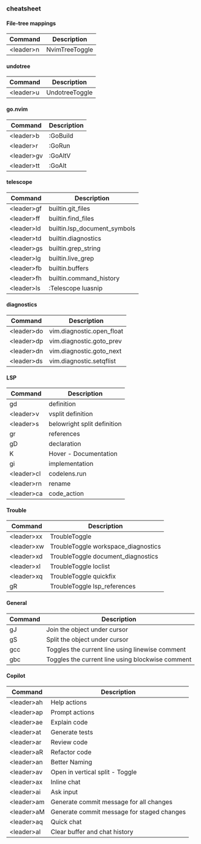 ### cheatsheet
#### File-tree mappings
| Command | Description |
| --- | --- |
|\<leader\>n|NvimTreeToggle|

#### undotree
| Command | Description |
| --- | --- |
|\<leader\>u|UndotreeToggle|

#### go.nvim
| Command | Description |
| --- | --- |
|\<leader\>b|:GoBuild|
|\<leader\>r|:GoRun|
|\<leader\>gv|:GoAltV|
|\<leader\>tt|:GoAlt|

#### telescope
| Command | Description |
| --- | --- |
|\<leader\>gf|builtin.git_files|
|\<leader\>ff|builtin.find_files|
|\<leader\>ld|builtin.lsp_document_symbols|
|\<leader\>td|builtin.diagnostics|
|\<leader\>gs|builtin.grep_string|
|\<leader\>lg|builtin.live_grep|
|\<leader\>fb|builtin.buffers|
|\<leader\>fh|builtin.command_history|
|\<leader\>ls|:Telescope luasnip|

#### diagnostics
| Command | Description |
| --- | --- |
|\<leader\>do|vim.diagnostic.open_float|
|\<leader\>dp|vim.diagnostic.goto_prev|
|\<leader\>dn|vim.diagnostic.goto_next|
|\<leader\>ds|vim.diagnostic.setqflist|

#### LSP
| Command | Description |
| --- | --- |
|gd|definition|
|\<leader\>v|vsplit definition|
|\<leader\>s|belowright split definition|
|gr|references|
|gD|declaration|
|K|Hover - Documentation|
|gi|implementation|
|\<leader\>cl|codelens.run|
|\<leader\>rn|rename|
|\<leader\>ca|code_action|

#### Trouble
| Command | Description |
| --- | --- |
|\<leader\>xx|TroubleToggle|
|\<leader\>xw|TroubleToggle workspace_diagnostics|
|\<leader\>xd|TroubleToggle document_diagnostics|
|\<leader\>xl|TroubleToggle loclist|
|\<leader\>xq|TroubleToggle quickfix|
|gR|TroubleToggle lsp_references|

#### General
| Command | Description |
| --- | --- |
|gJ|Join the object under cursor|
|gS|Split the object under cursor|
|gcc|Toggles the current line using linewise comment|
|gbc|Toggles the current line using blockwise comment|

#### Copilot
| Command | Description |
| --- | --- |
|\<leader\>ah|Help actions|
|\<leader\>ap|Prompt actions|
|\<leader\>ae|Explain code|
|\<leader\>at|Generate tests|
|\<leader\>ar|Review code|
|\<leader\>aR|Refactor code|
|\<leader\>an|Better Naming|
|\<leader\>av|Open in vertical split - Toggle|
|\<leader\>ax|Inline chat|
|\<leader\>ai|Ask input|
|\<leader\>am|Generate commit message for all changes|
|\<leader\>aM|Generate commit message for staged changes|
|\<leader\>aq|Quick chat|
|\<leader\>al|Clear buffer and chat history|
